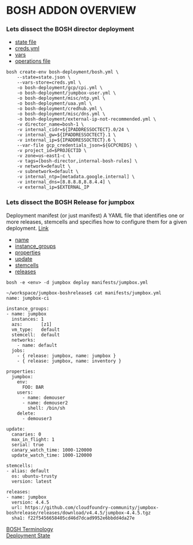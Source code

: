 # BOSH ADDON OVERVIEW
### Lets dissect the BOSH director deployment
* [state file](https://github.com/tosin2013/altoros_bosh_training/blob/master/bosh-addon-overview/bosh-state-file.md)
* [creds.yml](https://github.com/tosin2013/altoros_bosh_training/blob/master/bosh-addon-overview/bosh-creds-file.md)
* [vars](https://github.com/tosin2013/altoros_bosh_training/blob/master/bosh-addon-overview/bosh-variables.md)
* [operations file](https://github.com/tosin2013/altoros_bosh_training/blob/master/bosh-addon-overview/bosh-operations-file.md)


```
bosh create-env bosh-deployment/bosh.yml \
    --state=state.json \
    --vars-store=creds.yml \
    -o bosh-deployment/gcp/cpi.yml \
    -o bosh-deployment/jumpbox-user.yml \
    -o bosh-deployment/misc/ntp.yml \
    -o bosh-deployment/uaa.yml \
    -o bosh-deployment/credhub.yml \
    -o bosh-deployment/misc/dns.yml \
    -o bosh-deployment/external-ip-not-recommended.yml \
    -v director_name=bosh-1 \
    -v internal_cidr=${IPADDRESSOCTECT}.0/24 \
    -v internal_gw=${IPADDRESSOCTECT}.1 \
    -v internal_ip=${IPADDRESSOCTECT}.6 \
    --var-file gcp_credentials_json=${GCPCREDS} \
    -v project_id=$PROJECTID \
    -v zone=us-east1-c \
    -v tags=[bosh-director,internal-bosh-rules] \
    -v network=default \
    -v subnetwork=default \
    -v internal_ntp=[metadata.google.internal] \
    -v internal_dns=[8.8.8.8,8.8.4.4] \
    -v external_ip=$EXTERNAL_IP
```

### Lets dissect the BOSH Release for jumpbox
Deployment manifest (or just manifest)
A YAML file that identifies one or more releases, stemcells and specifies how to configure them for a given deployment.
[Link](https://bosh.io/docs/terminology/#manifest)

* [name]()
* [instance_groups]()
* [properties]()
* [update]()
* [stemcells]()
* [releases]()

```
bosh -e <env> -d jumpbox deploy manifests/jumpbox.yml

~/workspace/jumpbox-boshrelease$ cat manifests/jumpbox.yml
name: jumpbox-ci

instance_groups:
- name: jumpbox
  instances: 1
  azs:       [z1]
  vm_type:   default
  stemcell:  default
  networks:
    - name: default
  jobs:
    - { release: jumpbox, name: jumpbox }
    - { release: jumpbox, name: inventory }

properties:
  jumpbox:
    env:
      FOO: BAR
    users:
      - name: demouser
      - name: demouser2
        shell: /bin/sh
    delete:
      - demouser3

update:
  canaries: 0
  max_in_flight: 1
  serial: true
  canary_watch_time: 1000-120000
  update_watch_time: 1000-120000

stemcells:
- alias: default
  os: ubuntu-trusty
  version: latest

releases:
- name: jumpbox
  version: 4.4.5
  url: https://github.com/cloudfoundry-community/jumpbox-boshrelease/releases/download/v4.4.5/jumpbox-4.4.5.tgz
  sha1: f22f5456658405cd46d7dcad9952e6bbdd4da27e
  ```

[BOSH Terminology](https://bosh.io/docs/terminology/)  
[Deployment State](https://bosh.io/docs/cli-envs/#deployment-state)
